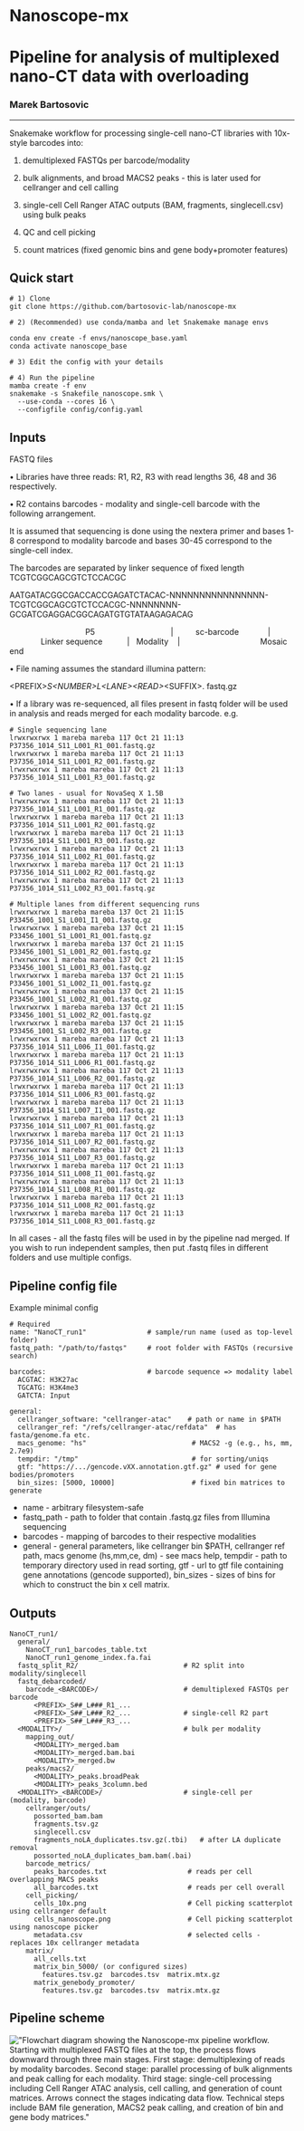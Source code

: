 # Nanoscope-mx
# Pipeline for analysis of multiplexed nano-CT data with overloading
### Marek Bartosovic
<hr>


Snakemake workflow for processing single-cell nano-CT libraries with 10x-style barcodes into:

1) demultiplexed FASTQs per barcode/modality

2) bulk alignments, and broad MACS2 peaks - this is later used for cellranger and cell calling

3) single-cell Cell Ranger ATAC outputs (BAM, fragments, singlecell.csv) using bulk peaks

4) QC and cell picking

5) count matrices (fixed genomic bins and gene body+promoter features)

## Quick start 

```
# 1) Clone
git clone https://github.com/bartosovic-lab/nanoscope-mx

# 2) (Recommended) use conda/mamba and let Snakemake manage envs

conda env create -f envs/nanoscope_base.yaml
conda activate nanoscope_base

# 3) Edit the config with your details

# 4) Run the pipeline 
mamba create -f env
snakemake -s Snakefile_nanoscope.smk \
  --use-conda --cores 16 \
  --configfile config/config.yaml
  ```

## Inputs 

FASTQ files

•	Libraries have three reads: R1, R2, R3 with read lengths 36, 48 and 36 respectively.

•	R2 contains barcodes - modality and single-cell barcode with the following arrangement.

It is assumed that sequencing is done using the nextera primer and bases 1-8 correspond to modality barcode and bases 30-45 correspond to the single-cell index. 

The barcodes are separated by linker sequence of fixed length TCGTCGGCAGCGTCTCCACGC

AATGATACGGCGACCACCGAGATCTACAC-NNNNNNNNNNNNNNNN-TCGTCGGCAGCGTCTCCACGC-NNNNNNNN-GCGATCGAGGACGGCAGATGTGTATAAGAGACAG

&nbsp;&nbsp;&nbsp;&nbsp;&nbsp;&nbsp;&nbsp;&nbsp;&nbsp;&nbsp;&nbsp;&nbsp;&nbsp;&nbsp;&nbsp;&nbsp;&nbsp;&nbsp;&nbsp;&nbsp;&nbsp;&nbsp;&nbsp;&nbsp;&nbsp;&nbsp;&nbsp;&nbsp;&nbsp;&nbsp;&nbsp;&nbsp;&nbsp;&nbsp;P5 &nbsp;&nbsp;&nbsp;&nbsp;&nbsp;&nbsp;&nbsp;&nbsp;&nbsp;&nbsp;&nbsp;&nbsp;&nbsp;&nbsp;&nbsp;&nbsp;&nbsp;&nbsp;&nbsp;&nbsp;&nbsp;&nbsp;&nbsp;&nbsp;&nbsp;&nbsp;&nbsp;&nbsp;&nbsp;&nbsp;&nbsp;&nbsp; | &nbsp;&nbsp;&nbsp;&nbsp;&nbsp;&nbsp;&nbsp;&nbsp;  sc-barcode  &nbsp;&nbsp;&nbsp;&nbsp;&nbsp;&nbsp;&nbsp;&nbsp;&nbsp;&nbsp;&nbsp; | &nbsp;&nbsp;&nbsp;&nbsp;&nbsp;&nbsp;&nbsp;&nbsp;&nbsp;&nbsp;&nbsp;&nbsp;&nbsp;  Linker sequence  &nbsp;&nbsp;&nbsp;&nbsp;&nbsp;&nbsp;&nbsp;&nbsp;&nbsp;  | &nbsp;&nbsp;Modality &nbsp;&nbsp;&nbsp;| &nbsp;&nbsp;&nbsp;&nbsp;&nbsp;&nbsp;&nbsp;&nbsp;&nbsp;&nbsp;&nbsp;&nbsp;&nbsp;&nbsp;&nbsp;&nbsp;&nbsp;&nbsp;&nbsp;&nbsp;&nbsp;&nbsp;&nbsp;&nbsp;&nbsp;&nbsp;&nbsp;&nbsp;&nbsp;&nbsp;&nbsp;&nbsp;&nbsp;&nbsp;       Mosaic end 



•	File naming assumes the standard illumina pattern:   
  
  \<PREFIX>_S\<NUMBER>_L\<LANE>_\<READ>_\<SUFFIX>.
  fastq.gz

•	If a library was re-sequenced, all files present in fastq folder will be used in analysis and reads merged for each modality barcode. e.g. 

``` 
# Single sequencing lane
lrwxrwxrwx 1 mareba mareba 117 Oct 21 11:13 P37356_1014_S11_L001_R1_001.fastq.gz
lrwxrwxrwx 1 mareba mareba 117 Oct 21 11:13 P37356_1014_S11_L001_R2_001.fastq.gz
lrwxrwxrwx 1 mareba mareba 117 Oct 21 11:13 P37356_1014_S11_L001_R3_001.fastq.gz
```

``` 
# Two lanes - usual for NovaSeq X 1.5B
lrwxrwxrwx 1 mareba mareba 117 Oct 21 11:13 P37356_1014_S11_L001_R1_001.fastq.gz
lrwxrwxrwx 1 mareba mareba 117 Oct 21 11:13 P37356_1014_S11_L001_R2_001.fastq.gz
lrwxrwxrwx 1 mareba mareba 117 Oct 21 11:13 P37356_1014_S11_L001_R3_001.fastq.gz
lrwxrwxrwx 1 mareba mareba 117 Oct 21 11:13 P37356_1014_S11_L002_R1_001.fastq.gz
lrwxrwxrwx 1 mareba mareba 117 Oct 21 11:13 P37356_1014_S11_L002_R2_001.fastq.gz
lrwxrwxrwx 1 mareba mareba 117 Oct 21 11:13 P37356_1014_S11_L002_R3_001.fastq.gz
```

``` 
# Multiple lanes from different sequencing runs
lrwxrwxrwx 1 mareba mareba 137 Oct 21 11:15 P33456_1001_S1_L001_I1_001.fastq.gz
lrwxrwxrwx 1 mareba mareba 137 Oct 21 11:15 P33456_1001_S1_L001_R1_001.fastq.gz
lrwxrwxrwx 1 mareba mareba 137 Oct 21 11:15 P33456_1001_S1_L001_R2_001.fastq.gz
lrwxrwxrwx 1 mareba mareba 137 Oct 21 11:15 P33456_1001_S1_L001_R3_001.fastq.gz
lrwxrwxrwx 1 mareba mareba 137 Oct 21 11:15 P33456_1001_S1_L002_I1_001.fastq.gz
lrwxrwxrwx 1 mareba mareba 137 Oct 21 11:15 P33456_1001_S1_L002_R1_001.fastq.gz
lrwxrwxrwx 1 mareba mareba 137 Oct 21 11:15 P33456_1001_S1_L002_R2_001.fastq.gz
lrwxrwxrwx 1 mareba mareba 137 Oct 21 11:15 P33456_1001_S1_L002_R3_001.fastq.gz
lrwxrwxrwx 1 mareba mareba 117 Oct 21 11:13 P37356_1014_S11_L006_I1_001.fastq.gz
lrwxrwxrwx 1 mareba mareba 117 Oct 21 11:13 P37356_1014_S11_L006_R1_001.fastq.gz
lrwxrwxrwx 1 mareba mareba 117 Oct 21 11:13 P37356_1014_S11_L006_R2_001.fastq.gz
lrwxrwxrwx 1 mareba mareba 117 Oct 21 11:13 P37356_1014_S11_L006_R3_001.fastq.gz
lrwxrwxrwx 1 mareba mareba 117 Oct 21 11:13 P37356_1014_S11_L007_I1_001.fastq.gz
lrwxrwxrwx 1 mareba mareba 117 Oct 21 11:13 P37356_1014_S11_L007_R1_001.fastq.gz
lrwxrwxrwx 1 mareba mareba 117 Oct 21 11:13 P37356_1014_S11_L007_R2_001.fastq.gz
lrwxrwxrwx 1 mareba mareba 117 Oct 21 11:13 P37356_1014_S11_L007_R3_001.fastq.gz
lrwxrwxrwx 1 mareba mareba 117 Oct 21 11:13 P37356_1014_S11_L008_I1_001.fastq.gz
lrwxrwxrwx 1 mareba mareba 117 Oct 21 11:13 P37356_1014_S11_L008_R1_001.fastq.gz
lrwxrwxrwx 1 mareba mareba 117 Oct 21 11:13 P37356_1014_S11_L008_R2_001.fastq.gz
lrwxrwxrwx 1 mareba mareba 117 Oct 21 11:13 P37356_1014_S11_L008_R3_001.fastq.gz
```

In all cases - all the fastq files will be used in by the pipeline nad merged. If you wish to run independent samples, then put .fastq files in different folders and use multiple configs. 

## Pipeline config file 

Example minimal config

```{yaml}
# Required
name: "NanoCT_run1"               # sample/run name (used as top-level folder)
fastq_path: "/path/to/fastqs"     # root folder with FASTQs (recursive search)

barcodes:                         # barcode sequence => modality label
  ACGTAC: H3K27ac
  TGCATG: H3K4me3
  GATCTA: Input

general:
  cellranger_software: "cellranger-atac"    # path or name in $PATH
  cellranger_ref: "/refs/cellranger-atac/refdata"  # has fasta/genome.fa etc.
  macs_genome: "hs"                          # MACS2 -g (e.g., hs, mm, 2.7e9)
  tempdir: "/tmp"                            # for sorting/uniqs
  gtf: "https://.../gencode.vXX.annotation.gtf.gz" # used for gene bodies/promoters
  bin_sizes: [5000, 10000]                   # fixed bin matrices to generate
  ```

- name - arbitrary filesystem-safe 
- fastq_path - path to folder that contain .fastq.gz files from Illumina sequencing
- barcodes - mapping of barcodes to their respective modalities
- general - general parameters, like cellranger bin $PATH, cellranger ref path, macs genome (hs,mm,ce, dm) - see macs help, tempdir - path to temporary directory used in read sorting, gtf - url to gtf file containing gene annotations (gencode supported), bin_sizes - sizes of bins for which to construct the bin x cell matrix. 


## Outputs
```
NanoCT_run1/
  general/
    NanoCT_run1_barcodes_table.txt
    NanoCT_run1_genome_index.fa.fai
  fastq_split_R2/                          # R2 split into modality/singlecell
  fastq_debarcoded/
    barcode_<BARCODE>/                     # demultiplexed FASTQs per barcode
      <PREFIX>_S##_L###_R1_...
      <PREFIX>_S##_L###_R2_...             # single-cell R2 part
      <PREFIX>_S##_L###_R3_...
  <MODALITY>/                              # bulk per modality
    mapping_out/
      <MODALITY>_merged.bam
      <MODALITY>_merged.bam.bai
      <MODALITY>_merged.bw
    peaks/macs2/
      <MODALITY>_peaks.broadPeak
      <MODALITY>_peaks_3column.bed
  <MODALITY>_<BARCODE>/                    # single-cell per (modality, barcode)
    cellranger/outs/
      possorted_bam.bam
      fragments.tsv.gz
      singlecell.csv
      fragments_noLA_duplicates.tsv.gz(.tbi)   # after LA duplicate removal
      possorted_noLA_duplicates_bam.bam(.bai)
    barcode_metrics/
      peaks_barcodes.txt                    # reads per cell overlapping MACS peaks
      all_barcodes.txt                      # reads per cell overall
    cell_picking/
      cells_10x.png                         # Cell picking scatterplot using cellranger default
      cells_nanoscope.png                   # Cell picking scatterplot using nanoscope picker  
      metadata.csv                          # selected cells - replaces 10x cellranger metadata
    matrix/
      all_cells.txt
      matrix_bin_5000/ (or configured sizes)
        features.tsv.gz  barcodes.tsv  matrix.mtx.gz
      matrix_genebody_promoter/
        features.tsv.gz  barcodes.tsv  matrix.mtx.gz
```
## Pipeline scheme
!["Flowchart diagram showing the Nanoscope-mx pipeline workflow. Starting with multiplexed FASTQ files at the top, the process flows downward through three main stages. First stage: demultiplexing of reads by modality barcodes. Second stage: parallel processing of bulk alignments and peak calling for each modality. Third stage: single-cell processing including Cell Ranger ATAC analysis, cell calling, and generation of count matrices. Arrows connect the stages indicating data flow. Technical steps include BAM file generation, MACS2 peak calling, and creation of bin and gene body matrices."](img/image.png)
